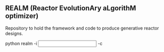 ## REALM (Reactor EvolutionAry aLgorithM optimizer)
Repository to hold the framework and code to produce generative reactor designs.

python realm -i <input file> -c <checkpoint file>
